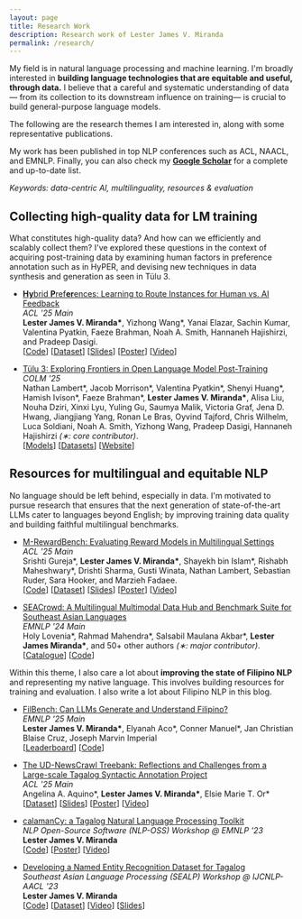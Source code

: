 ```yaml
---
layout: page
title: Research Work
description: Research work of Lester James V. Miranda
permalink: /research/
---
```


<!-- 【[🎓 Google Scholar](https://scholar.google.co.jp/citations?user=2RtnNKEAAAAJ&hl=en)】
【[📚 Semantic Scholar](https://www.semanticscholar.org/author/Lester-James-Validad-Miranda/13614871)】 -->

My field is in natural language processing and machine learning.
I'm broadly interested in **building language technologies that are equitable and useful, through data.**
I believe that a careful and systematic understanding of data&mdash; from its collection to its downstream influence on training&mdash; is crucial to build general-purpose language models.

The following are the research themes I am interested in, along with some representative publications.
<!-- I am eager to explore these themes individually or at their intersection. -->
My work has been published in top NLP conferences such as ACL, NAACL, and EMNLP.
Finally, you can also check my [**Google Scholar**](https://scholar.google.co.jp/citations?user=2RtnNKEAAAAJ&hl=en) for a complete and up-to-date list.

_Keywords: data-centric AI, multilinguality, resources & evaluation_

<!-- If you are interested in these types of work, then do not hesitate to [reach out](mailto:ljvmiranda@gmail.com).
I'm happy to discuss research and collaborate! -->

## Collecting high-quality data for LM training

What constitutes high-quality data? And how can we efficiently and scalably collect them?
I've explored these questions in the context of acquiring post-training data by examining human factors in preference annotation such as in HyPER, and devising new techniques in data synthesis and generation as seen in T&uuml;lu 3.

- [**Hy**brid **P**ref**er**ences: Learning to Route Instances for Human vs. AI Feedback](https://arxiv.org/abs/2410.19133)
  <br>_ACL '25 Main_
  <br><b>Lester James V. Miranda\*</b>, Yizhong Wang\*, Yanai Elazar, Sachin Kumar, Valentina Pyatkin, Faeze Brahman, Noah A. Smith, Hannaneh Hajishirzi, and Pradeep Dasigi.
  <br>[[Code](https://github.com/allenai/hybrid-preferences)] [[Dataset](https://huggingface.co/datasets/allenai/multipref)] [[Slides](https://drive.google.com/file/d/1jyp_8TH2rAWofkoTEAEpT97hGwEvj5gS/view?usp=sharing)] [[Poster](https://drive.google.com/file/d/1QWadXHVxHT9F09CqXnjWO1Zu1dLr4oek/view?usp=drive_link)] [[Video](https://youtu.be/6i8Pa5qqxAI?si=4i9-5tWcEbLpDwz9)]

- [T&uuml;lu 3: Exploring Frontiers in Open Language Model Post-Training](https://arxiv.org/abs/2411.15124)
  <br>_COLM '25_
  <br>Nathan Lambert\*, Jacob Morrison\*, Valentina Pyatkin\*, Shenyi Huang\*, Hamish Ivison\*, Faeze Brahman\*, <b>Lester James V. Miranda\*</b>, Alisa Liu, Nouha Dziri, Xinxi Lyu, Yuling Gu, Saumya Malik, Victoria Graf, Jena D. Hwang, Jiangjiang Yang, Ronan Le Bras, Oyvind Tajford, Chris Wilhelm, Luca Soldiani, Noah A. Smith, Yizhong Wang, Pradeep Dasigi, Hannaneh Hajishirzi _(&lowast;: core contributor)_.
  <br>[[Models](https://huggingface.co/collections/allenai/tulu-3-models-673b8e0dc3512e30e7dc54f5)] [[Datasets](https://huggingface.co/collections/allenai/tulu-3-datasets-673b8df14442393f7213f372)] [[Website](https://allenai.org/tulu)]

## Resources for multilingual and equitable NLP

No language should be left behind, especially in data.
I'm motivated to pursue research that ensures that the next generation of state-of-the-art LLMs cater to languages beyond English; by improving training data quality and building faithful multilingual benchmarks.

- [M-RewardBench: Evaluating Reward Models in Multilingual Settings](https://arxiv.org/abs/2410.15522)
  <br>_ACL '25 Main_
  <br>Srishti Gureja\*, <b>Lester James V. Miranda\*</b>, Shayekh bin Islam\*, Rishabh Maheshwary\*, Drishti Sharma, Gusti Winata, Nathan Lambert, Sebastian Ruder, Sara Hooker, and Marzieh Fadaee.
  <br>[[Code](https://github.com/for-ai/aya_rm_multilingual)] [[Dataset](https://huggingface.co/collections/C4AI-Community/multilingual-rewardbench-66dcbf2bfc68bfbb93feebd7)] [[Slides](https://drive.google.com/file/d/15bjZ7sVVPjtR02L0x1eIH5sfQfR_Y0P-/view?usp=drive_link)] [[Poster](https://drive.google.com/file/d/1GTLRaH3w9-EEePPMbryiUQteEnFyx71V/view?usp=drive_link)] [[Video](https://youtu.be/pgXm9etIpH4?si=H71Kr-1z5fphow11)]

- [SEACrowd: A Multilingual Multimodal Data Hub and Benchmark Suite for Southeast Asian Languages](https://aclanthology.org/2024.emnlp-main.296/)
  <br>_EMNLP '24 Main_
  <br>Holy Lovenia\*, Rahmad Mahendra\*, Salsabil Maulana Akbar\*, <b>Lester James Miranda\*</b>, and 50+ other authors _(&lowast;: major contributor)_.
  <br>[[Catalogue](https://seacrowd.github.io/seacrowd-catalogue)] [[Code](https://github.com/SEACrowd/seacrowd-datahub)]

Within this theme, I also care a lot about **improving the state of Filipino NLP** and representing my native language.
This involves building resources for training and evaluation.
I also write a lot about Filipino NLP in this blog.

- [FilBench: Can LLMs Generate and Understand Filipino?]()
  <br>_EMNLP '25 Main_
  <br><b>Lester James V. Miranda\*</b>, Elyanah Aco\*, Conner Manuel\*, Jan Christian Blaise Cruz, Joseph Marvin Imperial
  <br>[[Leaderboard]()] [[Code]()]

- [The UD-NewsCrawl Treebank: Reflections and Challenges from a Large-scale Tagalog Syntactic Annotation Project](https://arxiv.org/abs/2505.20428)
  <br>_ACL '25 Main_
  <br>Angelina A. Aquino\*, <b>Lester James V. Miranda\*</b>, Elsie Marie T. Or\*
  <br>[[Dataset](https://huggingface.co/collections/UD-Filipino/universal-dependencies-for-tagalog-67573d625baa5036fd59b317)] [[Slides]()] [[Poster](https://drive.google.com/file/d/16ONq_xmRrUgvALirWEwX0BpZnn1OtqwH/view?usp=drive_link)] [[Video](https://youtu.be/W4cONaL_otI?si=DgfmF0_7zkOmI_ma)]

<!-- - [Universal NER: A Gold-Standard Multilingual Named Entity Recognition Benchmark](https://aclanthology.org/2024.naacl-long.243/)
  <br>_NAACL '24 Main_
  <br>Stephen Mayhew, Terra Blevins, Shuheng Liu, Marek &Scaron;uppa, Hila Gonen, Joseph Marvin Imperial, B&ouml;rje F. Karlsson, Peiqin Lin, Nikola Ljube&scaron;ic&#769;, <b>LJ Miranda</b>, Barbara Plank, Arij Riabi, Yuval Pinter
  <br> [[Dataset](https://dataverse.harvard.edu/dataset.xhtml?persistentId=doi:10.7910/DVN/GQ8HDL)] [[Website](https://www.universalner.org/)] -->

- [calamanCy: a Tagalog Natural Language Processing Toolkit](https://aclanthology.org/2023.nlposs-1.1/)
  <br>_NLP Open-Source Software (NLP-OSS) Workshop @ EMNLP '23_
  <br> <b>Lester James V. Miranda</b>
  <br> [[Code](https://github.com/ljvmiranda921/calamanCy)] [[Poster](https://drive.google.com/file/d/1Q_-4Lf9ZL9ZCYS5aWPhRnCfHPhGwlBp6/view?usp=drive_link)] [[Video](https://youtu.be/2fbzs1KbFTQ?si=_vKEY11Z1Jzuaxeu)]

- [Developing a Named Entity Recognition Dataset for Tagalog](https://aclanthology.org/2023.sealp-1.2/)
  <br>_Southeast Asian Language Processing (SEALP) Workshop @ IJCNLP-AACL '23_
  <br> <b>Lester James V. Miranda</b>
  <br> [[Code](https://github.com/ljvmiranda921/calamanCy/tree/master/reports/aacl2023/benchmark)] [[Dataset](https://huggingface.co/datasets/ljvmiranda921/tlunified-ner)] [[Video](https://www.youtube.com/watch?v=WAJ8IEIHuiM)] [[Slides](https://drive.google.com/file/d/1QVbW7Myou6U6cSqrlz5p_35Sl__008kG/view?usp=drive_link)]
